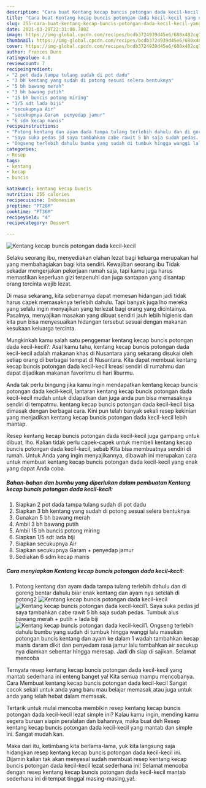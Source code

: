 ```yaml
---
description: "Cara buat Kentang kecap buncis potongan dada kecil-kecil yang nikmat dan Mudah Dibuat"
title: "Cara buat Kentang kecap buncis potongan dada kecil-kecil yang nikmat dan Mudah Dibuat"
slug: 255-cara-buat-kentang-kecap-buncis-potongan-dada-kecil-kecil-yang-nikmat-dan-mudah-dibuat
date: 2021-03-29T22:31:08.780Z
image: https://img-global.cpcdn.com/recipes/bcdb3724939d45e6/680x482cq70/kentang-kecap-buncis-potongan-dada-kecil-kecil-foto-resep-utama.jpg
thumbnail: https://img-global.cpcdn.com/recipes/bcdb3724939d45e6/680x482cq70/kentang-kecap-buncis-potongan-dada-kecil-kecil-foto-resep-utama.jpg
cover: https://img-global.cpcdn.com/recipes/bcdb3724939d45e6/680x482cq70/kentang-kecap-buncis-potongan-dada-kecil-kecil-foto-resep-utama.jpg
author: Frances Dunn
ratingvalue: 4.8
reviewcount: 7
recipeingredient:
- "2 pot dada tampa tulang sudah di pot dadu"
- "3 bh kentang yang sudah di potong sesuai selera bentuknya"
- "5 bh bawang merah"
- "3 bh bawang putih"
- "15 bh buncis potong miring"
- "1/5 sdt lada biji"
- "secukupnya Air"
- "secukupnya Garam  penyedap jamur"
- "6 sdm kecap manis"
recipeinstructions:
- "Potong kentang dan ayam dada tampa tulang terlebih dahulu dan di goreng bentar dahulu biar enak kentang dan ayam nya setelah di potong2"
- "Saya suka pedas jd saya tambahkan cabe rawit 5 bh saja sudah pedas. Tumbuk alus bawang merah + putih + lada biji"
- "Ongseng terlebih dahulu bumbu yang sudah di tumbuk hingga wanggi lalu masukan potongan buncis kentang dan ayam ke dalam 1 wadah tambahkan kecap manis daram dikit dan penyedam rasa jamur lalu tambahkan air secukup nya diamkan sebentar hingga meresap. Jadi dh siap di sajikan. Selamat mencoba"
categories:
- Resep
tags:
- kentang
- kecap
- buncis

katakunci: kentang kecap buncis 
nutrition: 255 calories
recipecuisine: Indonesian
preptime: "PT28M"
cooktime: "PT36M"
recipeyield: "4"
recipecategory: Dessert

---
```



![Kentang kecap buncis potongan dada kecil-kecil](https://img-global.cpcdn.com/recipes/bcdb3724939d45e6/680x482cq70/kentang-kecap-buncis-potongan-dada-kecil-kecil-foto-resep-utama.jpg)

Selaku seorang ibu, menyediakan olahan lezat bagi keluarga merupakan hal yang membahagiakan bagi kita sendiri. Kewajiban seorang ibu Tidak sekadar mengerjakan pekerjaan rumah saja, tapi kamu juga harus memastikan keperluan gizi terpenuhi dan juga santapan yang disantap orang tercinta wajib lezat.

Di masa  sekarang, kita sebenarnya dapat memesan hidangan jadi tidak harus capek memasaknya terlebih dahulu. Tapi banyak juga lho mereka yang selalu ingin menyajikan yang terlezat bagi orang yang dicintainya. Pasalnya, menyajikan masakan yang dibuat sendiri jauh lebih higienis dan kita pun bisa menyesuaikan hidangan tersebut sesuai dengan makanan kesukaan keluarga tercinta. 



Mungkinkah kamu salah satu penggemar kentang kecap buncis potongan dada kecil-kecil?. Asal kamu tahu, kentang kecap buncis potongan dada kecil-kecil adalah makanan khas di Nusantara yang sekarang disukai oleh setiap orang di berbagai tempat di Nusantara. Kita dapat membuat kentang kecap buncis potongan dada kecil-kecil kreasi sendiri di rumahmu dan dapat dijadikan makanan favoritmu di hari liburmu.

Anda tak perlu bingung jika kamu ingin mendapatkan kentang kecap buncis potongan dada kecil-kecil, lantaran kentang kecap buncis potongan dada kecil-kecil mudah untuk didapatkan dan juga anda pun bisa memasaknya sendiri di tempatmu. kentang kecap buncis potongan dada kecil-kecil bisa dimasak dengan berbagai cara. Kini pun telah banyak sekali resep kekinian yang menjadikan kentang kecap buncis potongan dada kecil-kecil lebih mantap.

Resep kentang kecap buncis potongan dada kecil-kecil juga gampang untuk dibuat, lho. Kalian tidak perlu capek-capek untuk membeli kentang kecap buncis potongan dada kecil-kecil, sebab Kita bisa membuatnya sendiri di rumah. Untuk Anda yang ingin menyajikannya, dibawah ini merupakan cara untuk membuat kentang kecap buncis potongan dada kecil-kecil yang enak yang dapat Anda coba.

<!--inarticleads1-->

##### Bahan-bahan dan bumbu yang diperlukan dalam pembuatan Kentang kecap buncis potongan dada kecil-kecil:

1. Siapkan 2 pot dada tampa tulang sudah di pot dadu
1. Siapkan 3 bh kentang yang sudah di potong sesuai selera bentuknya
1. Gunakan 5 bh bawang merah
1. Ambil 3 bh bawang putih
1. Ambil 15 bh buncis potong miring
1. Siapkan 1/5 sdt lada biji
1. Siapkan secukupnya Air
1. Siapkan secukupnya Garam + penyedap jamur
1. Sediakan 6 sdm kecap manis




<!--inarticleads2-->

##### Cara menyiapkan Kentang kecap buncis potongan dada kecil-kecil:

1. Potong kentang dan ayam dada tampa tulang terlebih dahulu dan di goreng bentar dahulu biar enak kentang dan ayam nya setelah di potong2
<img src="https://img-global.cpcdn.com/steps/b05782c5a103f3a8/160x128cq70/kentang-kecap-buncis-potongan-dada-kecil-kecil-langkah-memasak-1-foto.jpg" alt="Kentang kecap buncis potongan dada kecil-kecil"><img src="https://img-global.cpcdn.com/steps/69c0a3c60dbbe42f/160x128cq70/kentang-kecap-buncis-potongan-dada-kecil-kecil-langkah-memasak-1-foto.jpg" alt="Kentang kecap buncis potongan dada kecil-kecil">1. Saya suka pedas jd saya tambahkan cabe rawit 5 bh saja sudah pedas. Tumbuk alus bawang merah + putih + lada biji
<img src="https://img-global.cpcdn.com/steps/35b3b1b5857570ab/160x128cq70/kentang-kecap-buncis-potongan-dada-kecil-kecil-langkah-memasak-2-foto.jpg" alt="Kentang kecap buncis potongan dada kecil-kecil">1. Ongseng terlebih dahulu bumbu yang sudah di tumbuk hingga wanggi lalu masukan potongan buncis kentang dan ayam ke dalam 1 wadah tambahkan kecap manis daram dikit dan penyedam rasa jamur lalu tambahkan air secukup nya diamkan sebentar hingga meresap. Jadi dh siap di sajikan. Selamat mencoba




Ternyata resep kentang kecap buncis potongan dada kecil-kecil yang mantab sederhana ini enteng banget ya! Kita semua mampu mencobanya. Cara Membuat kentang kecap buncis potongan dada kecil-kecil Sangat cocok sekali untuk anda yang baru mau belajar memasak atau juga untuk anda yang telah hebat dalam memasak.

Tertarik untuk mulai mencoba membikin resep kentang kecap buncis potongan dada kecil-kecil lezat simple ini? Kalau kamu ingin, mending kamu segera buruan siapin peralatan dan bahannya, maka buat deh Resep kentang kecap buncis potongan dada kecil-kecil yang mantab dan simple ini. Sangat mudah kan. 

Maka dari itu, ketimbang kita berlama-lama, yuk kita langsung saja hidangkan resep kentang kecap buncis potongan dada kecil-kecil ini. Dijamin kalian tak akan menyesal sudah membuat resep kentang kecap buncis potongan dada kecil-kecil lezat sederhana ini! Selamat mencoba dengan resep kentang kecap buncis potongan dada kecil-kecil mantab sederhana ini di tempat tinggal masing-masing,ya!.

